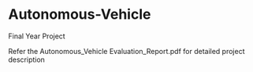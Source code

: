 # Autonomous-Vehicle
Final Year Project

Refer the Autonomous_Vehicle Evaluation_Report.pdf for detailed project description

